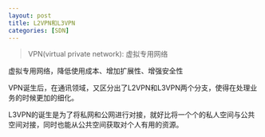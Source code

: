 ```yaml
---
layout: post
title: L2VPN和L3VPN
categories: [SDN]
---
```


> VPN(virtual private network): 虚拟专用网络

虚拟专用网络，降低使用成本、增加扩展性、增强安全性

VPN诞生后，在通讯领域，又区分出了L2VPN和L3VPN两个分支，使得在处理业务的时候更加的细化。

L3VPN的诞生是为了将私网和公网进行对接，就好比将一个个的私人空间与公共空间对接，同时也能从公共空间获取对个人有用的资源。